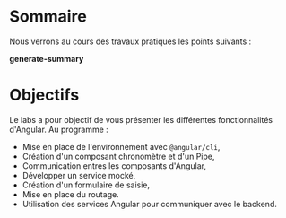 # Sommaire

Nous verrons au cours des travaux pratiques les points suivants :

__generate-summary__

# Objectifs

Le labs a pour objectif de vous présenter les différentes fonctionnalités d'Angular. Au programme :

* Mise en place de l'environnement avec `@angular/cli`,
* Création d'un composant chronomètre et d'un Pipe,
* Communication entres les composants d'Angular,
* Développer un service mocké,
* Création d'un formulaire de saisie,
* Mise en place du routage.
* Utilisation des services Angular pour communiquer avec le backend.